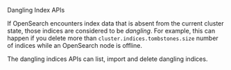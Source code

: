 Dangling Index APIs

If OpenSearch encounters index data that is absent from the current cluster state,
those indices are considered to be _dangling_. For example, this can happen if you delete
more than `cluster.indices.tombstones.size` number of indices while an OpenSearch node
is offline.

The dangling indices APIs can list, import and delete dangling indices.

